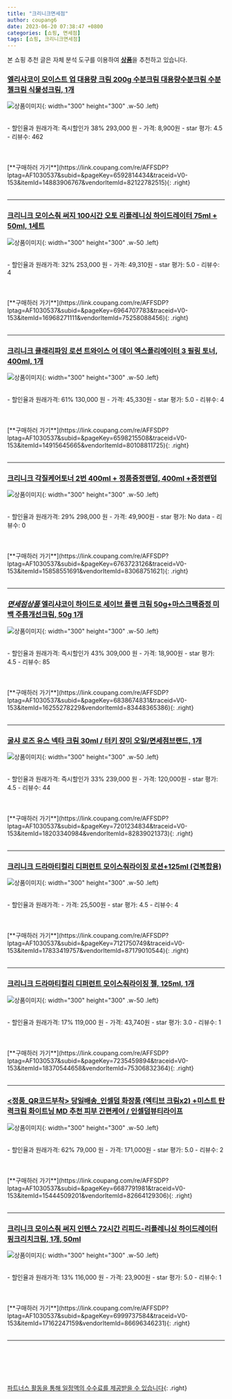 ```yaml
---
title: "크리니크면세점"
author: coupang6
date: 2023-06-20 07:38:47 +0800
categories: [쇼핑, 면세점]
tags: [쇼핑, 크리니크면세점]
---
```


본 쇼핑 추천 글은 자체 분석 도구를 이용하여 [**상품**](https://link.coupang.com/a/bao1ui)을 추천하고 있습니다.

### [엘리샤코이 모이스트 업 대용량 크림 200g 수분크림 대용량수분크림 수분젤크림 식물성크림, 1개](https://link.coupang.com/re/AFFSDP?lptag=AF1030537&subid=&pageKey=6592814434&traceid=V0-153&itemId=14883906767&vendorItemId=82122782515)

![상품이미지](https://thumbnail8.coupangcdn.com/thumbnails/remote/230x230ex/image/vendor_inventory/b516/1e36894d1ae1ccfc9091fd71dfd5c51d2cec342f2e56ecd8bf004d1a04de.jpg){: width="300" height="300" .w-50 .left}


<br>
- 할인율과 원래가격: 즉시할인가 38%  293,000   원
- 가격: 8,900원
- star 평가: 4.5
- 리뷰수: 462
<br>
<br>
<br>
<br>
[**구매하러 가기**](https://link.coupang.com/re/AFFSDP?lptag=AF1030537&subid=&pageKey=6592814434&traceid=V0-153&itemId=14883906767&vendorItemId=82122782515){: .right}
<br>
<br>

---

### [크리니크 모이스춰 써지 100시간 오토 리플레니싱 하이드레이터 75ml + 50ml, 1세트](https://link.coupang.com/re/AFFSDP?lptag=AF1030537&subid=&pageKey=6964707783&traceid=V0-153&itemId=16968271111&vendorItemId=75258088456)

![상품이미지](https://thumbnail6.coupangcdn.com/thumbnails/remote/230x230ex/image/retail/images/2118652571343422-52089d11-7bdd-4fdc-96d8-1480adb3a69c.jpg){: width="300" height="300" .w-50 .left}


<br>
- 할인율과 원래가격: 32%  253,000   원
- 가격: 49,310원
- star 평가: 5.0
- 리뷰수: 4
<br>
<br>
<br>
<br>
[**구매하러 가기**](https://link.coupang.com/re/AFFSDP?lptag=AF1030537&subid=&pageKey=6964707783&traceid=V0-153&itemId=16968271111&vendorItemId=75258088456){: .right}
<br>
<br>

---

### [크리니크 클래리파잉 로션 트와이스 어 데이 엑스폴리에이터 3 필링 토너, 400ml, 1개](https://link.coupang.com/re/AFFSDP?lptag=AF1030537&subid=&pageKey=6598215508&traceid=V0-153&itemId=14915645665&vendorItemId=80108811725)

![상품이미지](https://thumbnail10.coupangcdn.com/thumbnails/remote/230x230ex/image/retail/images/2621267835396356-4d9f08e5-40fa-4153-9d0c-b5fd6bd69cf0.jpg){: width="300" height="300" .w-50 .left}


<br>
- 할인율과 원래가격: 61%  130,000   원
- 가격: 45,330원
- star 평가: 5.0
- 리뷰수: 4
<br>
<br>
<br>
<br>
[**구매하러 가기**](https://link.coupang.com/re/AFFSDP?lptag=AF1030537&subid=&pageKey=6598215508&traceid=V0-153&itemId=14915645665&vendorItemId=80108811725){: .right}
<br>
<br>

---

### [크리니크 각질케어토너 2번 400ml + 정품증정랜덤, 400ml +증정랜덤](https://link.coupang.com/re/AFFSDP?lptag=AF1030537&subid=&pageKey=6763723126&traceid=V0-153&itemId=15858551691&vendorItemId=83068751621)

![상품이미지](https://thumbnail7.coupangcdn.com/thumbnails/remote/230x230ex/image/vendor_inventory/49c8/74f060b5ee8904d4a5426879a7b512159f80dcf0c7ce320a663349ea70e9.jpg){: width="300" height="300" .w-50 .left}


<br>
- 할인율과 원래가격: 29%  298,000   원
- 가격: 49,900원
- star 평가: No data
- 리뷰수: 0
<br>
<br>
<br>
<br>
[**구매하러 가기**](https://link.coupang.com/re/AFFSDP?lptag=AF1030537&subid=&pageKey=6763723126&traceid=V0-153&itemId=15858551691&vendorItemId=83068751621){: .right}
<br>
<br>

---

### [*면세점상품* 엘리샤코이 하이드로 세이브 플랜 크림 50g+마스크팩증정 미백 주름개선크림, 50g 1개](https://link.coupang.com/re/AFFSDP?lptag=AF1030537&subid=&pageKey=6838674831&traceid=V0-153&itemId=16255278229&vendorItemId=83448365386)

![상품이미지](https://thumbnail8.coupangcdn.com/thumbnails/remote/230x230ex/image/vendor_inventory/3bec/f42d3a5f1f9d0ca5d606120a33ba84f7e0a3924e09e43f39dfeddb5052e0.JPG){: width="300" height="300" .w-50 .left}


<br>
- 할인율과 원래가격: 즉시할인가 43%  309,000   원
- 가격: 18,900원
- star 평가: 4.5
- 리뷰수: 85
<br>
<br>
<br>
<br>
[**구매하러 가기**](https://link.coupang.com/re/AFFSDP?lptag=AF1030537&subid=&pageKey=6838674831&traceid=V0-153&itemId=16255278229&vendorItemId=83448365386){: .right}
<br>
<br>

---

### [굴샤 로즈 유스 넥타 크림 30ml / 터키 장미 오일/면세점브랜드, 1개](https://link.coupang.com/re/AFFSDP?lptag=AF1030537&subid=&pageKey=7201234834&traceid=V0-153&itemId=18203340984&vendorItemId=82839021373)

![상품이미지](https://thumbnail9.coupangcdn.com/thumbnails/remote/230x230ex/image/vendor_inventory/dd1e/13c382def046fafed7a250705486dd86819157888fc05158f2bb7cc33771.jpg){: width="300" height="300" .w-50 .left}


<br>
- 할인율과 원래가격: 즉시할인가 33%  239,000   원
- 가격: 120,000원
- star 평가: 4.5
- 리뷰수: 44
<br>
<br>
<br>
<br>
[**구매하러 가기**](https://link.coupang.com/re/AFFSDP?lptag=AF1030537&subid=&pageKey=7201234834&traceid=V0-153&itemId=18203340984&vendorItemId=82839021373){: .right}
<br>
<br>

---

### [크리니크 드라마티컬리 디퍼런트 모이스춰라이징 로션+125ml (건복합용)](https://link.coupang.com/re/AFFSDP?lptag=AF1030537&subid=&pageKey=7121750749&traceid=V0-153&itemId=17833419757&vendorItemId=87179010544)

![상품이미지](https://thumbnail7.coupangcdn.com/thumbnails/remote/230x230ex/image/vendor_inventory/dcbd/172547e1b8d8caca255da9fba9e95abbde997efadac03e4dc6942be2b252.png){: width="300" height="300" .w-50 .left}


<br>
- 할인율과 원래가격: 
- 가격: 25,500원
- star 평가: 4.5
- 리뷰수: 4
<br>
<br>
<br>
<br>
[**구매하러 가기**](https://link.coupang.com/re/AFFSDP?lptag=AF1030537&subid=&pageKey=7121750749&traceid=V0-153&itemId=17833419757&vendorItemId=87179010544){: .right}
<br>
<br>

---

### [크리니크 드라마티컬리 디퍼런트 모이스춰라이징 젤, 125ml, 1개](https://link.coupang.com/re/AFFSDP?lptag=AF1030537&subid=&pageKey=7235459894&traceid=V0-153&itemId=18370544658&vendorItemId=75306832364)

![상품이미지](https://thumbnail8.coupangcdn.com/thumbnails/remote/230x230ex/image/retail/images/3933042037221127-cd2a8dda-c9bd-42c3-bde5-2a0946ffc326.jpg){: width="300" height="300" .w-50 .left}


<br>
- 할인율과 원래가격: 17%  119,000   원
- 가격: 43,740원
- star 평가: 3.0
- 리뷰수: 1
<br>
<br>
<br>
<br>
[**구매하러 가기**](https://link.coupang.com/re/AFFSDP?lptag=AF1030537&subid=&pageKey=7235459894&traceid=V0-153&itemId=18370544658&vendorItemId=75306832364){: .right}
<br>
<br>

---

### [\<정품_QR코드부착\> 당일배송_인셀덤 화장품 (엑티브 크림x2) +미스트 탄력크림 화이트닝 MD 추천 피부 간편케어 / 인셀덤뷰티라이프](https://link.coupang.com/re/AFFSDP?lptag=AF1030537&subid=&pageKey=6687791981&traceid=V0-153&itemId=15444509201&vendorItemId=82664129306)

![상품이미지](https://thumbnail7.coupangcdn.com/thumbnails/remote/230x230ex/image/vendor_inventory/30db/0c4e04739b583cebd17c723cacc48d2d2daad853ecb77f935bc007aad6a5.jpg){: width="300" height="300" .w-50 .left}


<br>
- 할인율과 원래가격: 62%  79,000   원
- 가격: 171,000원
- star 평가: 5.0
- 리뷰수: 2
<br>
<br>
<br>
<br>
[**구매하러 가기**](https://link.coupang.com/re/AFFSDP?lptag=AF1030537&subid=&pageKey=6687791981&traceid=V0-153&itemId=15444509201&vendorItemId=82664129306){: .right}
<br>
<br>

---

### [크리니크 모이스춰 써지 인텐스 72시간 리피드-리플레니싱 하이드레이터 핑크리치크림, 1개, 50ml](https://link.coupang.com/re/AFFSDP?lptag=AF1030537&subid=&pageKey=6999737584&traceid=V0-153&itemId=17162247159&vendorItemId=86696346231)

![상품이미지](https://thumbnail6.coupangcdn.com/thumbnails/remote/230x230ex/image/vendor_inventory/300d/386f8bdc70a04e0a401e97e1470993e01aacbcf9404910cb7ea4495646db.jpg){: width="300" height="300" .w-50 .left}


<br>
- 할인율과 원래가격: 13%  116,000   원
- 가격: 23,900원
- star 평가: 5.0
- 리뷰수: 1
<br>
<br>
<br>
<br>
[**구매하러 가기**](https://link.coupang.com/re/AFFSDP?lptag=AF1030537&subid=&pageKey=6999737584&traceid=V0-153&itemId=17162247159&vendorItemId=86696346231){: .right}
<br>
<br>

---
<br><br><br><br><br> [파트너스 활동을 통해 일정액의 수수료를 제공받을 수 있습니다](https://link.coupang.com/a/bao1ui){: .right}